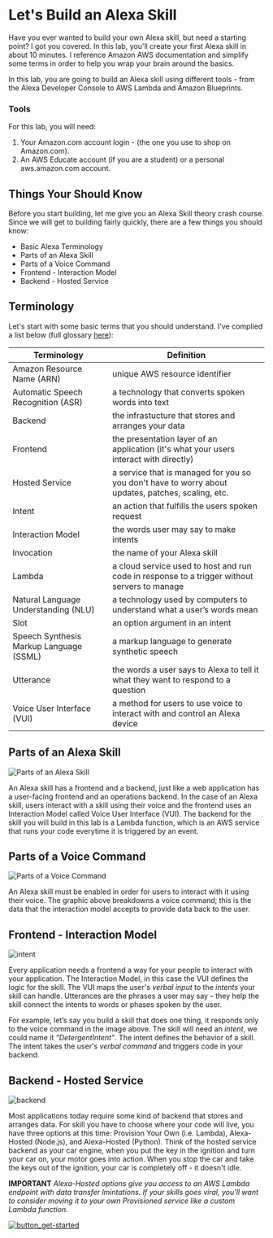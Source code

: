 # Let's Build an Alexa Skill

Have you ever wanted to build your own Alexa skill, but need a starting point? I got you covered. In this lab, you'll create your first Alexa skill in about 10 minutes. I reference Amazon AWS documentation and simplify some terms in order to help you wrap your brain around the basics. 

In this lab, you are going to build an Alexa skill using different tools - from the Alexa Developer Console to AWS Lambda and Amazon Blueprints. 

### Tools

For this lab, you will need:
1. Your Amazon.com account login - (the one you use to shop on Amazon.com).
2. An AWS Educate account (if you are a student) or a personal aws.amazon.com account.

## Things Your Should Know 
Before you start building, let me give you an Alexa Skill theory crash course. Since we will get to building fairly quickly, there are a few things you should know:

- Basic Alexa Terminology
- Parts of an Alexa Skill
- Parts of a Voice Command
- Frontend - Interaction Model
- Backend - Hosted Service

## Terminology 
Let's start with some basic terms that you should understand. I've complied a list below (full glossary [here](https://developer.amazon.com/en-US/docs/alexa/ask-overviews/alexa-skills-kit-glossary.html)):

Terminology | Definition
------------|-------------
Amazon Resource Name (ARN) | unique AWS resource identifier
Automatic Speech Recognition (ASR) | a technology that converts spoken words into text
Backend | the infrastucture that stores and arranges your data
Frontend | the presentation layer of an application (it's what your users interact with directly)
Hosted Service | a service that is managed for you so you don't have to worry about updates, patches, scaling, etc.
Intent	| an action that fulfills the users spoken request
Interaction Model |	the words user may say to make intents
Invocation | the name of your Alexa skill
Lambda | a cloud service used to host and run code in response to a trigger without servers to manage
Natural Language Understanding (NLU) | a technology used by computers to understand what a user’s words mean
Slot | an option argument in an intent
Speech Synthesis Markup Language (SSML)	| a markup language to generate synthetic speech
Utterance	| the words a user says to Alexa to tell it what they want to respond to a question
Voice User Interface (VUI)	| a method for users to use voice to interact with and control an Alexa device


## Parts of an Alexa Skill 

![Parts of an Alexa Skill](https://user-images.githubusercontent.com/28787937/72653217-bbd0cb80-393e-11ea-956b-3ce0d55b9061.png)

An Alexa skill has a frontend and a backend, just like a web application has a user-facing frontend and an operations backend.  In the case of an Alexa skill, users interact with a skill using their voice and the frontend uses an Interaction Model called Voice User Interface (VUI). The backend for the skill you will build in this lab is a Lambda function, which is an AWS service that runs your code everytime it is triggered by an event. 


## Parts of a Voice Command 
![Parts of a Voice Command](https://user-images.githubusercontent.com/28787937/72653601-8a58ff80-3940-11ea-835b-55dbd467711e.png)

An Alexa skill must be enabled in order for users to interact with it using their voice. The graphic above breakdowns a voice command; this is the data that the interaction model accepts to provide data back to the user. 


## Frontend - Interaction Model 
![intent](https://user-images.githubusercontent.com/28787937/72655149-ef642380-3947-11ea-8494-63a3de790a83.png)

Every application needs a frontend a way for your people to interact with your application. The Interaction Model, in this case the VUI defines the logic for the skill. The VUI maps the user's _verbal input_ to the _intents_ your skill can handle. Utterances are the phrases a user may say – they help the skill connect the intents to words or phases spoken by the user. 

For example, let’s say you build a skill that does one thing, it responds only to the voice command in the image above. The skill will need an _intent_, we could name it _“DetergentIntent”_. The intent defines the behavior of a skill. The intent takes the user's _verbal command_ and triggers code in your backend. 


## Backend - Hosted Service 
![backend](https://user-images.githubusercontent.com/28787937/72653645-baa09e00-3940-11ea-8e6d-8d10320c84a6.png)

Most applications today require some kind of backend that stores and arranges data. For skill you have to choose where your code will live, you have three options at this time: Provision Your Own (i.e. Lambda), Alexa-Hosted (Node.js), and Alexa-Hosted (Python). Think of the hosted service backend as your car engine, when you put the key in the ignition and turn your car on, your motor goes into action. When you stop the car and take the keys out of the ignition, your car is completely off - it doesn't idle.  

**IMPORTANT** 
_Alexa-Hosted options give you access to an AWS Lambda endpoint with data transfer lmintations. If your skills goes viral, you'll want to consider moving it to your own Provisioned service like a custom Lambda function._




[![button_get-started](https://user-images.githubusercontent.com/28787937/72658663-d324ae80-3968-11ea-8b1c-2d66a0f4f38b.png)](https://github.com/myramade/hbcu_alexa/blob/master/build.md)





